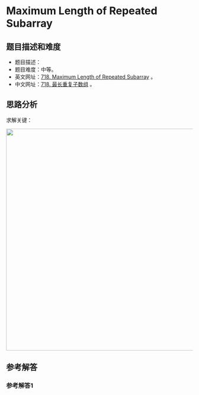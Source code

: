 # Maximum Length of Repeated Subarray

## 题目描述和难度
+ 题目描述：
+ 题目难度：中等。
+ 英文网址：[718. Maximum Length of Repeated Subarray](https://leetcode.com/problems/maximum-length-of-repeated-subarray/description/)  。
+ 中文网址：[718. 最长重复子数组](https://leetcode-cn.com/problems/maximum-length-of-repeated-subarray/description/)  。
## 思路分析
求解关键：

<img src="https://liweiwei1419.github.io/images/leetcode-solution/" width="600">

## 参考解答
### 参考解答1

```java

```
